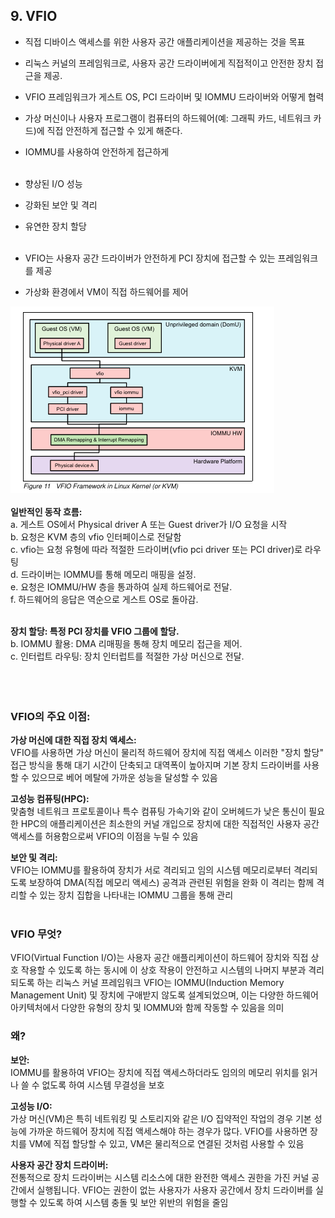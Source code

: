 ## 9. VFIO

- 직접 디바이스 액세스를 위한 사용자 공간 애플리케이션을 제공하는 것을 목표
- 리눅스 커널의 프레임워크로, 사용자 공간 드라이버에게 직접적이고 안전한 장치 접근을 제공.
- VFIO 프레임워크가 게스트 OS, PCI 드라이버 및 IOMMU 드라이버와 어떻게 협력
- 가상 머신이나 사용자 프로그램이 컴퓨터의 하드웨어(예: 그래픽 카드, 네트워크 카드)에 직접 안전하게 접근할 수 있게 해준다.
- IOMMU를 사용하여 안전하게 접근하게<br><br>

- 향상된 I/O 성능
- 강화된 보안 및 격리
- 유연한 장치 할당<br><br>

- VFIO는 사용자 공간 드라이버가 안전하게 PCI 장치에 접근할 수 있는 프레임워크를 제공
- 가상화 환경에서 VM이 직접 하드웨어를 제어

![VFIO](images/VFIO.png)
<br><br>
**일반적인 동작 흐름:**<br>
a. 게스트 OS에서 Physical driver A 또는 Guest driver가 I/O 요청을 시작<br>
b. 요청은 KVM 층의 vfio 인터페이스로 전달함<br>
c. vfio는 요청 유형에 따라 적절한 드라이버(vfio pci driver 또는 PCI driver)로 라우팅<br>
d. 드라이버는 IOMMU를 통해 메모리 매핑을 설정.<br>
e. 요청은 IOMMU/HW 층을 통과하여 실제 하드웨어로 전달.<br>
f. 하드웨어의 응답은 역순으로 게스트 OS로 돌아감.<br><br>

**장치 할당: 특정 PCI 장치를 VFIO 그룹에 할당.<br>**
b. IOMMU 활용: DMA 리매핑을 통해 장치 메모리 접근을 제어.<br>
c. 인터럽트 라우팅: 장치 인터럽트를 적절한 가상 머신으로 전달.<br><br><br><br>

### VFIO의 주요 이점:
**가상 머신에 대한 직접 장치 액세스:**
<br> VFIO를 사용하면 가상 머신이 물리적 하드웨어 장치에 직접 액세스 이러한 "장치 할당" 접근 방식을 통해 대기 시간이 단축되고 대역폭이 높아지며 기본 장치 드라이버를 사용할 수 있으므로 베어 메탈에 가까운 성능을 달성할 수 있음

**고성능 컴퓨팅(HPC):**
<br>맞춤형 네트워크 프로토콜이나 특수 컴퓨팅 가속기와 같이 오버헤드가 낮은 통신이 필요한 HPC의 애플리케이션은 최소한의 커널 개입으로 장치에 대한 직접적인 사용자 공간 액세스를 허용함으로써 VFIO의 이점을 누릴 수 있음

**보안 및 격리:**
<br>VFIO는 IOMMU를 활용하여 장치가 서로 격리되고 임의 시스템 메모리로부터 격리되도록 보장하여 DMA(직접 메모리 액세스) 공격과 관련된 위험을 완화 이 격리는 함께 격리할 수 있는 장치 집합을 나타내는 IOMMU 그룹을 통해 관리
<br><br>


### VFIO 무엇?

VFIO(Virtual Function I/O)는 사용자 공간 애플리케이션이 하드웨어 장치와 직접 상호 작용할 수 있도록 하는 동시에 이 상호 작용이 안전하고 시스템의 나머지 부분과 격리되도록 하는 리눅스 커널 프레임워크 VFIO는 IOMMU(Induction Memory Management Unit) 및 장치에 구애받지 않도록 설계되었으며, 이는 다양한 하드웨어 아키텍처에서 다양한 유형의 장치 및 IOMMU와 함께 작동할 수 있음을 의미

### 왜?

**보안:**<br>
IOMMU를 활용하여 VFIO는 장치에 직접 액세스하더라도 임의의 메모리 위치를 읽거나 쓸 수 없도록 하여 시스템 무결성을 보호

**고성능 I/O:**<br>
가상 머신(VM)은 특히 네트워킹 및 스토리지와 같은 I/O 집약적인 작업의 경우 기본 성능에 가까운 하드웨어 장치에 직접 액세스해야 하는 경우가 많다. VFIO를 사용하면 장치를 VM에 직접 할당할 수 있고, VM은 물리적으로 연결된 것처럼 사용할 수 있음

**사용자 공간 장치 드라이버:**
<br> 전통적으로 장치 드라이버는 시스템 리소스에 대한 완전한 액세스 권한을 가진 커널 공간에서 실행됩니다. VFIO는 권한이 없는 사용자가 사용자 공간에서 장치 드라이버를 실행할 수 있도록 하여 시스템 충돌 및 보안 위반의 위험을 줄임